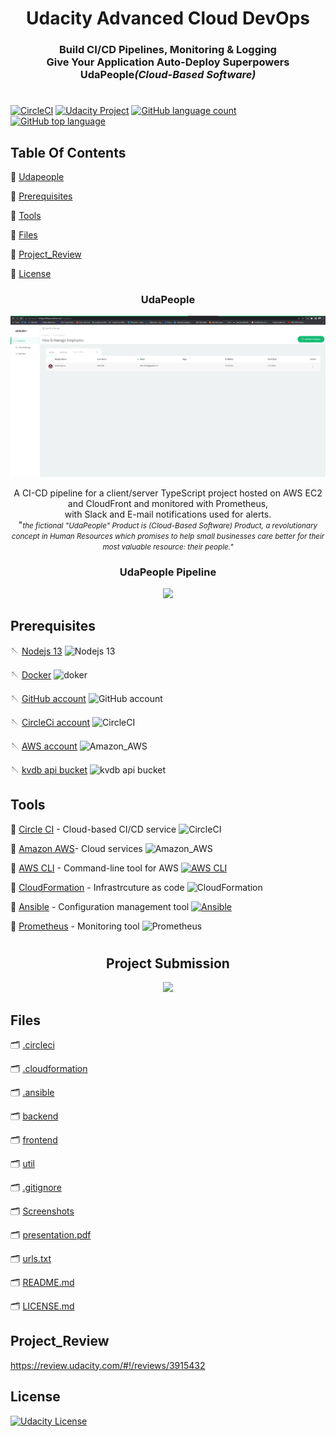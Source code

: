 #
<h1 align="center">Udacity Advanced Cloud DevOps<br></h1>  

<!-- Adding Status Badges circleci Template
# Template:
[![<ORG_NAME>](https://circleci.com/<VCS>/<ORG_NAME>/<PROJECT_NAME>.svg?style=svg)](<LINK>)

# Example:
[![CircleCI](https://circleci.com/gh/Mohamedelfal/udapeople-cicd.svg?style=svg)](https://app.circleci.com/pipelines/github/mohamedelfal/udapeople-cicd/5)

# Example for specific branch:
[![CircleCI](https://circleci.com/gh/circleci/circleci-docs/tree/teesloane-patch-5.svg?style=svg)](https://circleci.com/gh/circleci/circleci-docs/?branch=teesloane-patch-5)
<PROJECT_NAME> - Your project’s name. Example: circleci-docs
<ORG_NAME> - The organization or user name the project in question belongs to
<VCS> - your VCS provider (gh for “github” and bb for BitBucket)
<LINK> - The link you want the status badge to go to when clicked (example: the pipeline overview page)
Optional: an API token (to create badges for private projects)
-->

<h3 align="center">Build CI/CD Pipelines, Monitoring & Logging<br>Give Your Application Auto-Deploy Superpowers<br>UdaPeople<i>(Cloud-Based Software)</i></h3>  
  


# 

[![CircleCI](https://circleci.com/gh/mohamedelfal/udapeople-cicd.svg?style=shield&circle-token=499c794914a6668bd794027edc74d9400d7a361f)](https://app.circleci.com/pipelines/github/mohamedelfal/udapeople-cicd?branch=master&filter=all)
<a rel="Udacity" href="./screenshots/passed.md"><img alt="Udacity Project"  src="https://img.shields.io/badge/Udacity-PASSED-brightgre?style=plastic&logo=Udacity" /></a> <a rel="Udacity" href="./2-udacity-passed.jpg">
[![GitHub language count](https://img.shields.io/github/languages/count/mohamedelfal/udapeople-cicd)](https://github.com/mohamedelfal/udapeople-cicd)
[![GitHub top language](https://img.shields.io/github/languages/top/mohamedelfal/udapeople-cicd)](https://github.com/mohamedelfal/udapeople-cicd)
## Table Of Contents
📌 [Udapeople](#udapeople)

📌 [Prerequisites](#prerequisites)

📌 [Tools](#tools)

📌 [Files](#files)

📌 [Project_Review](#project_review)

📌 [License](#license)

<h3 align="center">UdaPeople</h3>   

<p align="center">
  <img width="" height="" src="./Screenshot/RESULTS_SCREESHOT.png">
</p>
<p align="center">
  A CI-CD pipeline for a client/server TypeScript project 
hosted on AWS EC2 and CloudFront and monitored with Prometheus,<br>
with Slack and E-mail notifications used for alerts.<br>"<small><i>the fictional "UdaPeople" Product is  (Cloud-Based Software) Product,  a revolutionary concept in Human Resources which promises to help small businesses care better for their most valuable resource: their people."</i></small>
</p>


<h3 align="center">UdaPeople Pipeline</h3>   

<p align="center">
  <img width="" height="" src="./udapeople-pipeline.png"  
</p>

## Prerequisites

🪡 [Nodejs 13](https://nodejs.org/en/) ![Nodejs 13](https://img.shields.io/badge/Node.js-white?style=plastic&logo=Node.js)

🪡 [Docker](https://www.docker.com/) ![doker](https://img.shields.io/badge/Docker-white?style=plastic&logo=Docker)

🪡 [GitHub account](https://github.com/) ![GitHub account](https://img.shields.io/badge/GitHub-black?style=plastic&logo=GitHub)

🪡 [CircleCi account](https://circleci.com/) ![CircleCI](https://img.shields.io/badge/CircleCI-black?style=plastic&logo=CircleCI)

🪡 [AWS account](https://aws.amazon.com/) ![Amazon_AWS](https://img.shields.io/badge/Amazon_AWS-orange?style=plastic&logo=Amazon%20aws)

🪡 [kvdb api bucket](https://kvdb.io/) ![kvdb api bucket](https://img.shields.io/badge/kvdb-black?style=plastic&logo=kvdb)


## Tools

🧵 [Circle CI](https://www.circleci.com) - Cloud-based CI/CD service ![CircleCI](https://img.shields.io/badge/CircleCI-black?style=plastic&logo=CircleCI)

🧵 [Amazon AWS](https://aws.amazon.com/)- Cloud services ![Amazon_AWS](https://img.shields.io/badge/Amazon_AWS-orange?style=plastic&logo=Amazon%20aws)

🧵 [AWS CLI](https://aws.amazon.com/cli/) - Command-line tool for AWS [![AWS CLI](https://img.shields.io/badge/AWS_CLI-orange?style=plastic&logo=Amazon%20aws)](https://aws.amazon.com/cli/)

🧵 [CloudFormation](https://aws.amazon.com/cloudformation/) - Infrastrcuture as code ![CloudFormation](https://img.shields.io/badge/CloudFormation-orange?style=plastic&logo=Amazon%20aws)

🧵 [Ansible](https://www.ansible.com/) - Configuration management tool [![Ansible](https://img.shields.io/badge/Ansible-black?style=plastic&logo=Ansible)](https://www.ansible.com/)

🧵 [Prometheus](https://prometheus.io/) - Monitoring tool ![Prometheus](https://img.shields.io/badge/Prometheus-white?style=plastic&logo=Prometheus)
#
<h2 align="center">Project Submission</h2>  

<p align="center">
  <img width="" height="" src="./pipeline.jpg"  
</p>
    
## Files
🗂️ [.circleci](./.circleci)

🗂️ [.cloudformation](./.circleci/cloudformation)

🗂️ [.ansible](./.circleci/ansible)

🗂️ [backend](./backend)

🗂️ [frontend](./frontend)

🗂️ [util](./util)

🗂️ [.gitignore](./.gitignore)

🗂️ [Screenshots](./screenshots/)

🗂️ [presentation.pdf](./Presentation.pdf)

🗂️ [urls.txt](./urls.txt)

🗂️ [README.md](./README.md)

🗂️ [LICENSE.md](./LICENSE.md) 


## Project_Review

https://review.udacity.com/#!/reviews/3915432

## License  

<a rel="license" href="./LICENSE.md"><img alt="Udacity License"  src="https://img.shields.io/badge/license-Udacity-blue.svg" /></a>

<!-- small <a rel="license" href="http://creativecommons.org/licenses/by-nc-nd/4.0/"><img alt="Creative Commons License" style="border-width:0" src="https://i.creativecommons.org/l/by-nc-nd/4.0/80x15.png" /></a><br />This work is licensed under a <a rel="license" href="http://creativecommons.org/licenses/by-nc-nd/4.0/">Creative Commons Attribution-NonCommercial-NoDerivatives 4.0 International License</a>. -->


 
